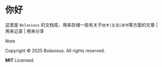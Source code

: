 # 你好
这里是 `Bolaxious` 的文档库，用来存储一些有关于`技术|生活|读书`等方面的文章 | 用来记录 | 用来分享
> [!note]
> Copyright © 2025 Bolaxious. All rights reserved.
> 
> **MIT** Licensed.